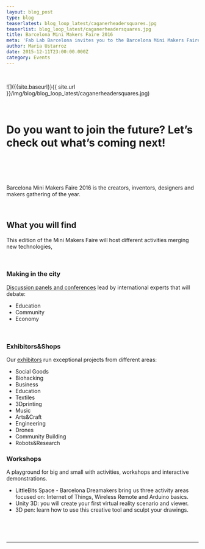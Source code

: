 ```yaml
---
layout: blog_post
type: blog
teaserlatest: blog_loop_latest/caganerheadersquares.jpg
teaserlist: blog_loop_latest/caganerheadersquares.jpg
title: Barcelona Mini Makers Faire 2016
meta: 'Fab Lab Barcelona invites you to the Barcelona Mini Makers Faire 2016, the greatest makers community gathering of the year.'
author: Maria Ustarroz
date: 2015-12-11T23:00:00.000Z
category: Events
---
```


&nbsp;

![]({{site.baseurl}}{{ site.url }}/img/blog/blog_loop_latest/caganerheadersquares.jpg)

&nbsp;

# Do you want to join the future? Let’s check out what’s coming next!

# &nbsp;

Barcelona Mini Makers Faire 2016 is the creators, inventors, designers and makers gathering of the year.

&nbsp;

## What you will find

This edition of the Mini Makers Faire will host different activities merging new technologies,

&nbsp;

### Making in the city

[Discussion panels and conferences](http://makerfairebcn.org/conferencia/) lead by international experts that will debate:

* Education
* Community
* Economy


&nbsp;

### Exhibitors&Shops

Our [exhibitors](http://makerfairebcn.org/exhibitors/) run exceptional projects from different areas:

* Social Goods
* Biohacking
* Business
* Education
* Textiles
* 3Dprinting
* Music
* Arts&Craft
* Engineering
* Drones
* Community Building
* Robots&Research


### Workshops

A playground for big and small with activities, workshops and interactive demonstrations.

* LittleBits Space - Barcelona Dreamakers bring us three activity areas focused on: Internet of Things, Wireless Remote and Arduino basics.
* Unity 3D: you will create your first virtual reality scenario and viewer.
* 3D pen: learn how to use this creative tool and sculpt your drawings.


&nbsp;

&nbsp;

---

&nbsp;